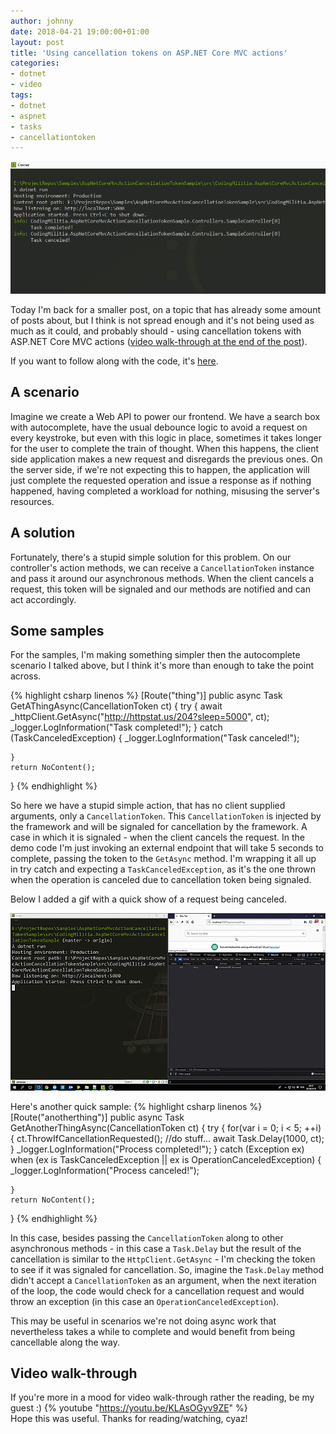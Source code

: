 ```yaml
---
author: johnny
date: 2018-04-21 19:00:00+01:00
layout: post
title: 'Using cancellation tokens on ASP.NET Core MVC actions'
categories:
- dotnet
- video
tags:
- dotnet
- aspnet
- tasks
- cancellationtoken
---
```


[![Using cancellation tokens on ASP.NET Core MVC actions](/assets/2018/04/21/2018-04-21-aspnet-ct-cover.jpg)](/assets/2018/04/21/2018-04-21-aspnet-ct-cover.jpg)

Today I'm back for a smaller post, on a topic that has already some amount of posts about, but I think is not spread enough and it's not being used as much as it could, and probably should - using cancellation tokens with ASP.NET Core MVC actions ([video walk-through at the end of the post](#video-walk-through)).

If you want to follow along with the code, it's [here](https://github.com/joaofbantunes/AspNetCoreMvcActionCancellationTokenSample).

## A scenario
Imagine we create a Web API to power our frontend. We have a search box with autocomplete, have the usual debounce logic to avoid a request on every keystroke, but even with this logic in place, sometimes it takes longer for the user to complete the train of thought. When this happens, the client side application makes a new request and disregards the previous ones. On the server side, if we're not expecting this to happen, the application will just complete the requested operation and issue a response as if nothing happened, having completed a workload for nothing, misusing the server's resources.

## A solution
Fortunately, there's a stupid simple solution for this problem. On our controller's action methods, we can receive a `CancellationToken` instance and pass it around our asynchronous methods. When the client cancels a request, this token will be signaled and our methods are notified and can act accordingly.

## Some samples
For the samples, I'm making something simpler then the autocomplete scenario I talked above, but I think it's more than enough to take the point across.

{% highlight csharp linenos %}
[Route("thing")]
public async Task<IActionResult> GetAThingAsync(CancellationToken ct)
{
    try
    {
        await _httpClient.GetAsync("http://httpstat.us/204?sleep=5000", ct);
        _logger.LogInformation("Task completed!");
    }
    catch (TaskCanceledException)
    {
        _logger.LogInformation("Task canceled!");
        
    }
    return NoContent();
}
{% endhighlight %}

So here we have a stupid simple action, that has no client supplied arguments, only a `CancellationToken`. This `CancellationToken` is injected by the framework and will be signaled for cancellation by the framework. A case in which it is signaled - when the client cancels the request. In the demo code I'm just invoking an external endpoint that will take 5 seconds to complete, passing the token to the `GetAsync` method. I'm wrapping it all up in try catch and expecting a `TaskCanceledException`, as it's the one thrown when the operation is canceled due to cancellation token being signaled.

Below I added a gif with a quick show of a request being canceled.

[![Cancellation tokens in action](/assets/2018/04/21/2018-04-21-aspnet-ct-demo.gif)](/assets/2018/04/21/2018-04-21-aspnet-ct-demo.gif)

Here's another quick sample:
{% highlight csharp linenos %}
[Route("anotherthing")]
public async Task<IActionResult> GetAnotherThingAsync(CancellationToken ct)
{
    try
    {
        for(var i = 0; i < 5; ++i)
        {
            ct.ThrowIfCancellationRequested();
            //do stuff...
            await Task.Delay(1000, ct);
        }
        _logger.LogInformation("Process completed!");
    }
    catch (Exception ex) when (ex is TaskCanceledException || ex is OperationCanceledException)
    {
        _logger.LogInformation("Process canceled!");
        
    }
    return NoContent();
}
{% endhighlight %}

In this case, besides passing the `CancellationToken` along to other asynchronous methods - in this case a `Task.Delay` but the result of the cancellation is similar to the `HttpClient.GetAsync` - I'm checking the token to see if it was signaled for cancellation. So, imagine the `Task.Delay` method didn't accept a `CancellationToken` as an argument, when the next iteration of the loop, the code would check for a cancellation request and would throw an exception (in this case an `OperationCanceledException`).

This may be useful in scenarios we're not doing async work that nevertheless takes a while to complete and would benefit from being cancellable along the way.

## Video walk-through <a id="video-walk-through" class="no-anchor-icon"></a>
If you're more in a mood for video walk-through rather the reading, be my guest :)
{% youtube "https://youtu.be/KLAsOGyv9ZE" %}
<br/>
Hope this was useful.
Thanks for reading/watching, cyaz!